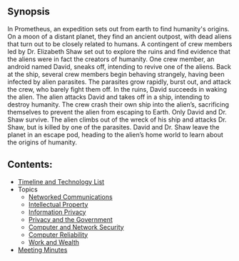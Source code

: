 ## Synopsis

In Prometheus, an expedition sets out from earth to find humanity's origins. On a moon of a distant planet, they find an ancient outpost, with dead aliens that turn out to be closely related to humans. A contingent of crew members led by Dr. Elizabeth Shaw set out to explore the ruins and find evidence that the aliens were in fact the creators of humanity. One crew member, an android named David, sneaks off, intending to revive one of the aliens. Back at the ship, several crew members begin behaving strangely, having been infected by alien parasites. The parasites grow rapidly, burst out, and attack the crew, who barely fight them off. In the ruins, David succeeds in waking the alien. The alien attacks David and takes off in a ship, intending to destroy humanity. The crew crash their own ship into the alien’s, sacrificing themselves to prevent the alien from escaping to Earth. Only David and Dr. Shaw survive. The alien climbs out of the wreck of his ship and attacks Dr. Shaw, but is killed by one of the parasites. David and Dr. Shaw leave the planet in an escape pod, heading to the alien’s home world to learn about the origins of humanity.

## Contents:

  * [Timeline and Technology List](tech.md)
  * Topics
      * [Networked Communications](networkedCommunications.md)
      * [Intellectual Property](intellectualProperty.md)
      * [Information Privacy](informationPrivacy.md)
      * [Privacy and the Government](privacyAndTheGovernment.md)
      * [Computer and Network Security](computerAndNetworkSecurity.md)
      * [Computer Reliability](computerReliability.md)
      * [Work and Wealth](workAndWealth.md)
  * [Meeting Minutes](meetingMinutes.md)
